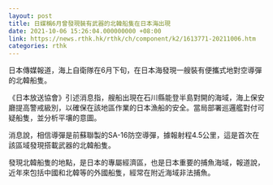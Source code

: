 ```yaml
---
layout: post
title: 日媒稱6月曾發現裝有武器的北韓船隻在日本海出現
date: 2021-10-06 15:26:04.000000000 +08:00
link: https://news.rthk.hk/rthk/ch/component/k2/1613771-20211006.htm
categories: rthk
---
```


日本傳媒報道，海上自衛隊在6月下旬，在日本海發現一艘裝有便攜式地對空導彈的北韓船隻。

《日本放送協會》引述消息指，艘船出現在石川縣能登半島對開的海域，海上保安廳提高警戒級別，以確保在該地區作業的日本漁船的安全。當局部署巡邏艦對付可疑船隻，並分析平壤的意圖。

消息說，相信導彈是前蘇聯製的SA-16防空導彈，據報射程4.5公里，這是首次在該區域發現搭載武器的北韓船隻。

發現北韓船隻的地點，是日本的專屬經濟區，也是日本重要的捕魚海域，報道說，近年來包括中國和北韓等的外國船隻，經常在附近海域非法捕魚。
